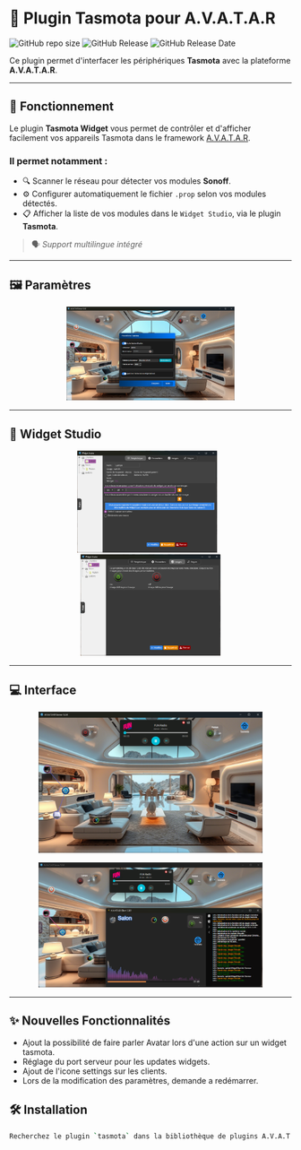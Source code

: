# 🔌 Plugin Tasmota pour A.V.A.T.A.R

![GitHub repo size](https://img.shields.io/github/repo-size/Domodom30/A.V.A.T.A.R-plugin-tasmota)
![GitHub Release](https://img.shields.io/badge/version-2.3.0-green)
![GitHub Release Date](https://img.shields.io/badge/Release_Date-03_mars_2025-yellow)

Ce plugin permet d'interfacer les périphériques **Tasmota** avec la plateforme **A.V.A.T.A.R**.

---

## 🧠 Fonctionnement

Le plugin **Tasmota Widget** vous permet de contrôler et d'afficher facilement vos appareils Tasmota dans le framework [A.V.A.T.A.R](https://github.com/Avatar-Home-Automation).

### Il permet notamment :

- 🔍 Scanner le réseau pour détecter vos modules **Sonoff**.
- ⚙️ Configurer automatiquement le fichier `.prop` selon vos modules détectés.
- 📋 Afficher la liste de vos modules dans le `Widget Studio`, via le plugin **Tasmota**.

> 🗣️ *Support multilingue intégré*

---

## 🖼️ Paramètres

<p align="center">
  <img src="./tasmota/documentation/assets/images/configs/ava-settings.png" width="300" alt="Paramètres AVA"/>
</p>

---

## 🧩 Widget Studio

<p align="center">
  <img src="./tasmota/documentation/assets/images/configs/ws-1.png" width="250" alt="Widget Studio 1"/>
  &nbsp;&nbsp;
  <img src="./tasmota/documentation/assets/images/configs/ws-2.png" width="250" alt="Widget Studio 2"/>
</p>

---

## 💻 Interface

<p align="center">
  <img src="./tasmota/documentation/assets/images/configs/interface.png" width="400" alt="Interface 1"/>
</p>
<p align="center">
  <img src="./tasmota/documentation/assets/images/configs/interface-2.png" width="400" alt="Interface 2"/>
</p>

---

## ✨ Nouvelles Fonctionnalités

- Ajout la possibilité de faire parler Avatar lors d'une action sur un widget tasmota.
- Réglage du port serveur pour les updates widgets.
- Ajout de l'icone settings sur les clients.
- Lors de la modification des paramètres, demande a redémarrer.


## 🛠️ Installation

```bash
Recherchez le plugin `tasmota` dans la bibliothèque de plugins A.V.A.T.A.R, puis cliquez sur `install`.
